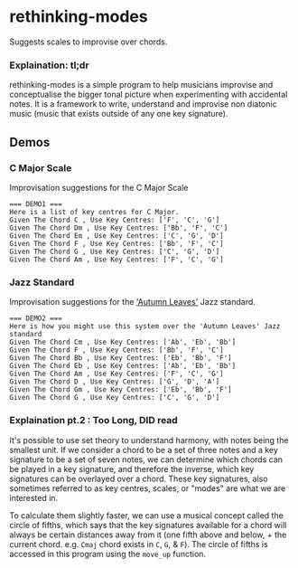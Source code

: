 # rethinking-modes
Suggests scales to improvise over chords.
### Explaination: tl;dr
rethinking-modes is a simple program to help musicians improvise and conceptualise the bigger tonal picture when experimenting with accidental notes. It is a framework to write, understand and improvise non diatonic music (music that exists outside of any one key signature).

## Demos
### C Major Scale
Improvisation suggestions for the C Major Scale
```
=== DEMO1 ===
Here is a list of key centres for C Major.
Given The Chord C , Use Key Centres: ['F', 'C', 'G']
Given The Chord Dm , Use Key Centres: ['Bb', 'F', 'C']
Given The Chord Em , Use Key Centres: ['C', 'G', 'D']
Given The Chord F , Use Key Centres: ['Bb', 'F', 'C']
Given The Chord G , Use Key Centres: ['C', 'G', 'D']
Given The Chord Am , Use Key Centres: ['F', 'C', 'G']
```
### Jazz Standard
Improvisation suggestions for the ['Autumn Leaves'](https://cdn.learnjazzstandards.com/wp-content/uploads/2017/11/Autumn-Leaves-Guide-Tones.png) Jazz standard.
```
=== DEMO2 ===
Here is how you might use this system over the 'Autumn Leaves' Jazz standard
Given The Chord Cm , Use Key Centres: ['Ab', 'Eb', 'Bb']
Given The Chord F , Use Key Centres: ['Bb', 'F', 'C']
Given The Chord Bb , Use Key Centres: ['Eb', 'Bb', 'F']
Given The Chord Eb , Use Key Centres: ['Ab', 'Eb', 'Bb']
Given The Chord Am , Use Key Centres: ['F', 'C', 'G']
Given The Chord D , Use Key Centres: ['G', 'D', 'A']
Given The Chord Gm , Use Key Centres: ['Eb', 'Bb', 'F']
Given The Chord G , Use Key Centres: ['C', 'G', 'D']
```

### Explaination pt.2 : Too Long, DID read
It's possible to use set theory to understand harmony, with notes being the smallest unit. If we consider a chord to be a set of three notes and a key signature to be a set of seven notes, we can determine which chords can be played in a key signature, and therefore the inverse, which key signatures can be overlayed over a chord. These key signatures, also sometimes referred to as key centres, scales, or "modes" are what we are interested in. 

To calculate them slightly faster, we can use a musical concept called the circle of fifths, which says that the key signatures available for a chord will always be certain distances away from it (one fifth above and below, + the current chord. e.g. `Cmaj` chord exists in `C`, `G`, & `F`). The circle of fifths is accessed in this program using the `move_up` function.

